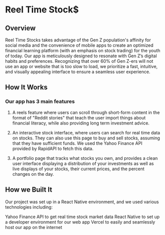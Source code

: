 # Reel Time Stock$

## Overview
Reel Time Stocks takes advantage of the Gen Z population's affinity for social media and the convenience of mobile apps to create an optimized financial learning platform (with an emphasis on stock trading) for the youth of today. Our app is meticulously designed to resonate with Gen Z’s digital habits and preferences. Recognizing that over 60% of Gen Z-ers will not use an app or website that is too slow to load, we prioritize a fast, intuitive, and visually appealing interface to ensure a seamless user experience.

## How It Works
### Our app has 3 main features

1. A reels feature where users can scroll through short-form content in the format of "Reddit stories" that teach the user import things about financial literacy, while also providing long term investment advice.
2. An interactive stock interface, where users can search for real time data on stocks. They can also use this page to buy and sell stocks, assuming that they have sufficient funds. We used the Yahoo Finance API provided by RapidAPI to fetch this data.

3. A portfolio page that tracks what stocks you own, and provides a clean user interface displaying a distribution of your investments as well as live displays of your stocks, their current prices, and the percent changes on the day.

## How we Built It
Our project was set up in a React Native environment, and we used various technologies including:

Yahoo Finance API to get real time stock market data
React Native to set up a developer environment for our web app
Vercel to easily and seamlessly host our app on the internet
